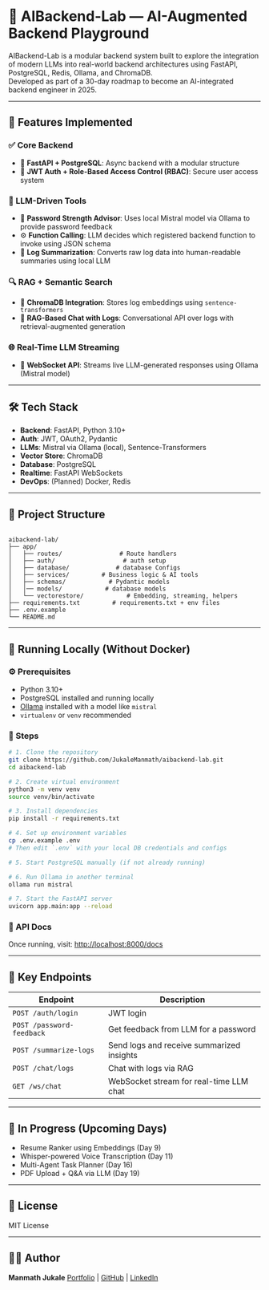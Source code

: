 # 🧠 AIBackend-Lab — AI-Augmented Backend Playground

AIBackend-Lab is a modular backend system built to explore the integration of modern LLMs into real-world backend architectures using FastAPI, PostgreSQL, Redis, Ollama, and ChromaDB.  
Developed as part of a 30-day roadmap to become an AI-integrated backend engineer in 2025.

---

## 🚀 Features Implemented 

### ✅ Core Backend
- 🔧 **FastAPI + PostgreSQL**: Async backend with a modular structure
- 🔐 **JWT Auth + Role-Based Access Control (RBAC)**: Secure user access system

### 🤖 LLM-Driven Tools
- 🧠 **Password Strength Advisor**: Uses local Mistral model via Ollama to provide password feedback
- ⚙️ **Function Calling**: LLM decides which registered backend function to invoke using JSON schema
- 🧾 **Log Summarization**: Converts raw log data into human-readable summaries using local LLM

### 🔍 RAG + Semantic Search
- 🧠 **ChromaDB Integration**: Stores log embeddings using `sentence-transformers`
- 💬 **RAG-Based Chat with Logs**: Conversational API over logs with retrieval-augmented generation

### 🌐 Real-Time LLM Streaming
- 🌊 **WebSocket API**: Streams live LLM-generated responses using Ollama (Mistral model)

---

## 🛠️ Tech Stack

- **Backend**: FastAPI, Python 3.10+
- **Auth**: JWT, OAuth2, Pydantic
- **LLMs**: Mistral via Ollama (local), Sentence-Transformers
- **Vector Store**: ChromaDB
- **Database**: PostgreSQL
- **Realtime**: FastAPI WebSockets
- **DevOps**: (Planned) Docker, Redis

---

## 📁 Project Structure

```

aibackend-lab/
├── app/
│   ├── routes/                # Route handlers
│   ├── auth/                   # auth setup
│   ├── database/             # database Configs 
│   ├── services/         # Business logic & AI tools
│   ├── schemas/            # Pydantic models
│   │── models/            # database models
│   └── vectorestore/            # Embedding, streaming, helpers
├── requirements.txt         # requirements.txt + env files              
├── .env.example
└── README.md

````

---

## 🧪 Running Locally (Without Docker)

### ⚙️ Prerequisites

- Python 3.10+
- PostgreSQL installed and running locally
- [Ollama](https://ollama.com/) installed with a model like `mistral`
- `virtualenv` or `venv` recommended

### 🚀 Steps

```bash
# 1. Clone the repository
git clone https://github.com/JukaleManmath/aibackend-lab.git
cd aibackend-lab

# 2. Create virtual environment
python3 -m venv venv
source venv/bin/activate

# 3. Install dependencies
pip install -r requirements.txt

# 4. Set up environment variables
cp .env.example .env
# Then edit `.env` with your local DB credentials and configs

# 5. Start PostgreSQL manually (if not already running)

# 6. Run Ollama in another terminal
ollama run mistral

# 7. Start the FastAPI server
uvicorn app.main:app --reload
````

### 🔗 API Docs

Once running, visit:
[http://localhost:8000/docs](http://localhost:8000/docs)

---

## 📸 Key Endpoints

| Endpoint                  | Description                               |
| ------------------------- | ----------------------------------------- |
| `POST /auth/login`        | JWT login                                 |
| `POST /password-feedback` | Get feedback from LLM for a password      |
| `POST /summarize-logs`    | Send logs and receive summarized insights |
| `POST /chat/logs`         | Chat with logs via RAG                    |
| `GET /ws/chat`            | WebSocket stream for real-time LLM chat   |

---

## 🔄 In Progress (Upcoming Days)

* Resume Ranker using Embeddings (Day 9)
* Whisper-powered Voice Transcription (Day 11)
* Multi-Agent Task Planner (Day 16)
* PDF Upload + Q\&A via LLM (Day 19)

---

## 📄 License

MIT License

---

## 👨‍💻 Author

**Manmath Jukale**
[Portfolio](https://manmath-jukale-portfolio.vercel.app) | [GitHub](https://github.com/JukaleManmath) | [LinkedIn](https://linkedin.com/in/jukalemanmath)

```

